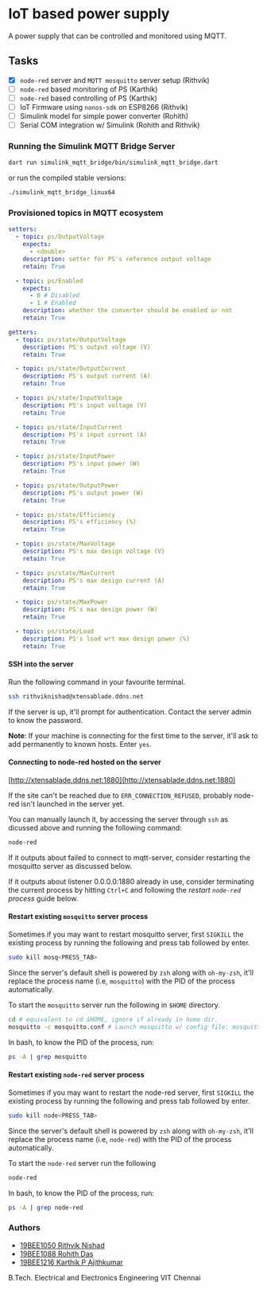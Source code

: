 # IoT based power supply

A power supply that can be controlled and monitored using MQTT.

## Tasks

- [x] `node-red` server and `MQTT mosquitto` server setup (Rithvik)
- [ ] `node-red` based monitoring of PS (Karthik)
- [ ] `node-red` based controlling of PS (Karthik)
- [ ] IoT Firmware using `nonos-sdk` on ESP8266 (Rithvik)
- [ ] Simulink model for simple power converter (Rohith)
- [ ] Serial COM integration w/ Simulink (Rohith and Rithvik)

### Running the Simulink MQTT Bridge Server

```sh
dart run simulink_mqtt_bridge/bin/simulink_mqtt_bridge.dart
```

or run the compiled stable versions:

```sh
./simulink_mqtt_bridge_linux64
```

### Provisioned topics in MQTT ecosystem

```yaml
setters:
  - topic: ps/OutputVoltage
    expects:
      - <double>
    description: setter for PS's reference output voltage
    retain: True

  - topic: ps/Enabled
    expects:
      - 0 # Disabled
      - 1 # Enabled
    description: whether the converter should be enabled or not
    retain: True

getters:
  - topic: ps/state/OutputVoltage
    description: PS's output voltage (V)
    retain: True

  - topic: ps/state/OutputCurrent
    description: PS's output current (A)
    retain: True

  - topic: ps/state/InputVoltage
    description: PS's input voltage (V)
    retain: True

  - topic: ps/state/InputCurrent
    description: PS's input current (A)
    retain: True

  - topic: ps/state/InputPower
    description: PS's input power (W)
    retain: True

  - topic: ps/state/OutputPower
    description: PS's output power (W)
    retain: True

  - topic: ps/state/Efficiency
    description: PS's efficiency (%)
    retain: True

  - topic: ps/state/MaxVoltage
    description: PS's max design voltage (V)
    retain: True

  - topic: ps/state/MaxCurrent
    description: PS's max design current (A)
    retain: True

  - topic: ps/state/MaxPower
    description: PS's max design power (W)
    retain: True

  - topic: ps/state/Load
    description: PS's load wrt max design power (%)
    retain: True

```

#### SSH into the server

Run the following command in your favourite terminal.

```sh
ssh rithviknishad@xtensablade.ddns.net
```

If the server is up, it'll prompt for authentication. Contact the server admin to know the password.

**Note**: If your machine is connecting for the first time to the server, it'll ask to add permanently to known hosts. Enter `yes`.

#### Connecting to node-red hosted on the server

[http://xtensablade.ddns.net:1880](http://xtensablade.ddns.net:1880)

If the site can't be reached due to `ERR_CONNECTION_REFUSED`, probably node-red isn't launched in the server yet.

You can manually launch it, by accessing the server through `ssh` as dicussed above and running the following command:

```sh
node-red
```

If it outputs about failed to connect to mqtt-server, consider restarting the mosquitto server as discussed below.

If it outputs about listener 0.0.0.0:1880 already in use, consider terminating the current process by hitting `Ctrl+C` and following the *restart `node-red` process* guide below.

#### Restart existing `mosquitto` server process

Sometimes if you may want to restart mosquitto server, first `SIGKILL` the existing process by running the following and press tab followed by enter.

```sh
sudo kill mosq<PRESS_TAB>
```

Since the server's default shell is powered by `zsh` along with `oh-my-zsh`, it'll replace the process name (i.e, `mosquitto`) with the PID of the process automatically.

To start the `mosquitto` server run the following in `$HOME` directory.

```sh
cd # equivalent to cd $HOME, ignore if already in home dir.
mosquitto -c mosquitto.conf # Launch mosquitto w/ config file: mosquitto.conf
```

In bash, to know the PID of the process, run:

```sh
ps -A | grep mosquitto
```

#### Restart existing `node-red` server process

Sometimes if you may want to restart the node-red server, first `SIGKILL` the existing process by running the following and press tab followed by enter.

```sh
sudo kill node<PRESS_TAB>
```

Since the server's default shell is powered by `zsh` along with `oh-my-zsh`, it'll replace the process name (i.e, `node-red`) with the PID of the process automatically.

To start the `node-red` server run the following

```sh
node-red
```

In bash, to know the PID of the process, run:

```sh
ps -A | grep node-red
```

### Authors

- [19BEE1050 Rithvik Nishad](https://github.com/rithviknishad)
- [19BEE1088 Rohith Das](https://github.com/imrohiit)
- [19BEE1216 Karthik P Ajithkumar](https://github.com/karthikpaji)

B.Tech. Electrical and Electronics Engineering
VIT Chennai
